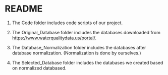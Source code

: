# README
1. The Code folder includes code scripts of our project.

2. The Original_Database folder includes the databases downloaded from https://www.waterqualitydata.us/portal/.

3. The Database_Normalization folder includes the databases after database normalization. (Normalization is done by ourselves.)

4. The Selected_Database folder includes the databases we created based on normalized databased.  
